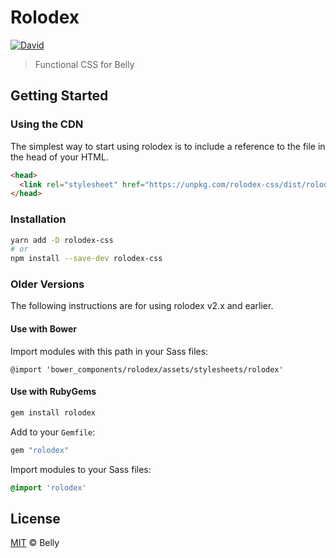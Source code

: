 # Rolodex

[![David](https://img.shields.io/david/dev/bellycard/rolodex.svg)]()

> Functional CSS for Belly

## Getting Started

### Using the CDN

The simplest way to start using rolodex is to include a reference to the file in the head of your HTML.

```html
<head>
  <link rel="stylesheet" href="https://unpkg.com/rolodex-css/dist/rolodex.min.css">
</head>
```

### Installation

```bash
yarn add -D rolodex-css
# or
npm install --save-dev rolodex-css
```

### Older Versions

The following instructions are for using rolodex v2.x and earlier.

#### Use with Bower

Import modules with this path in your Sass files:

```
@import 'bower_components/rolodex/assets/stylesheets/rolodex'
```

#### Use with RubyGems

```bash
gem install rolodex
```

Add to your `Gemfile`:

```ruby
gem "rolodex"
```

Import modules to your Sass files:

```sass
@import 'rolodex'
```


## License

[MIT](/LICENSE) &copy; Belly
